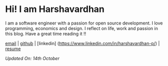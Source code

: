 # Hi! I am Harshavardhan 

I am a software engineer with a passion for open source development. I love programming, economics and design. I reflect on life, work and passion in this blog. Have a great time reading it !!

[email](harshavardhan.parandaman@gmail.com) | [github](https://github.com/harshavardhan98) | [linkedin] (https://www.linkedin.com/in/harshavardhan-p/) | [resume](static/files/resume.pdf)

*Updated On: 14th October*



